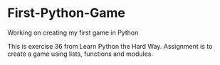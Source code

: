# First-Python-Game
Working on creating my first game in Python

This is exercise 36 from Learn Python the Hard Way. Assignment is to create a game using lists, functions and modules.
